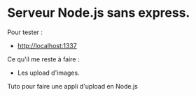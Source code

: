 # Serveur Node.js sans express.

Pour tester : 
 - [http://localhost:1337](http://localhost:1337)

Ce qu'il me reste à faire :
 - Les upload d'images.

Tuto pour faire une appli d'upload en Node.js